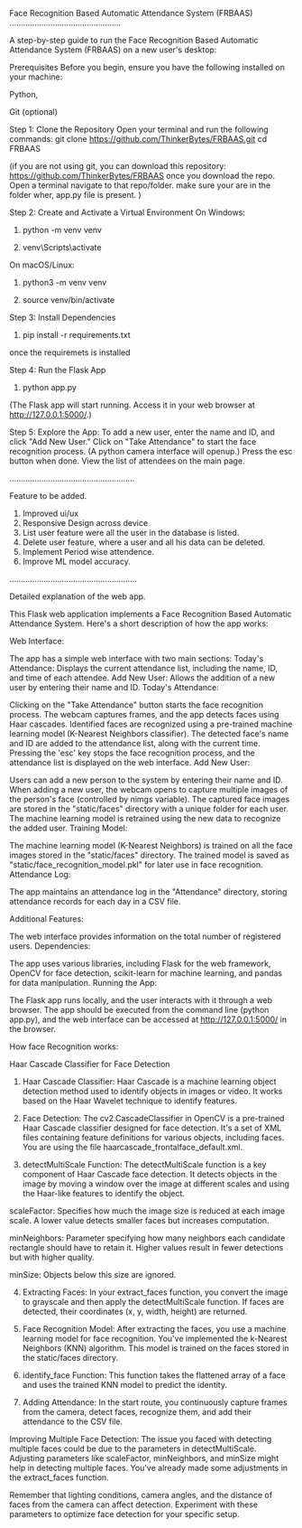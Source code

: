 Face Recognition Based Automatic Attendance System (FRBAAS)
.................................................

A step-by-step guide to run the Face Recognition Based Automatic Attendance System (FRBAAS) on a new user's desktop:

Prerequisites
Before you begin, ensure you have the following installed on your machine:

Python,

Git (optional)

Step 1: Clone the Repository
Open your terminal and run the following commands:
git clone https://github.com/ThinkerBytes/FRBAAS.git
cd FRBAAS

(if you are not using git, you can download this repository: https://github.com/ThinkerBytes/FRBAAS     once you download the repo. Open a terminal navigate to that repo/folder. make sure your are in the folder wher, app.py file is present.
)

Step 2: Create and Activate a Virtual Environment
On Windows:

1. python -m venv venv

2. venv\Scripts\activate

On macOS/Linux:

1. python3 -m venv venv

2. source venv/bin/activate

Step 3: Install Dependencies

1. pip install -r requirements.txt

once the requiremets is installed

Step 4: Run the Flask App

1. python app.py

(The Flask app will start running. Access it in your web browser at http://127.0.0.1:5000/.)

Step 5: Explore the App:
To add a new user, enter the name and ID, and click "Add New User."
Click on "Take Attendance" to start the face recognition process.
(A python camera interface will openup.)
Press the esc button when done.
View the list of attendees on the main page.

.......................................................

Feature to be added.
1. Improved ui/ux
2. Responsive Design across device
3. List user feature were all the user in the database is listed.
4. Delete user feature, where a user and all his data can be deleted.
5. Implement Period wise attendence.
6. Improve ML model accuracy.


........................................................

Detailed explanation of the web app.


This Flask web application implements a Face Recognition Based Automatic Attendance System. Here's a short description of how the app works:

Web Interface:

The app has a simple web interface with two main sections:
Today's Attendance: Displays the current attendance list, including the name, ID, and time of each attendee.
Add New User: Allows the addition of a new user by entering their name and ID.
Today's Attendance:

Clicking on the "Take Attendance" button starts the face recognition process.
The webcam captures frames, and the app detects faces using Haar cascades.
Identified faces are recognized using a pre-trained machine learning model (K-Nearest Neighbors classifier).
The detected face's name and ID are added to the attendance list, along with the current time.
Pressing the 'esc' key stops the face recognition process, and the attendance list is displayed on the web interface.
Add New User:

Users can add a new person to the system by entering their name and ID.
When adding a new user, the webcam opens to capture multiple images of the person's face (controlled by nimgs variable).
The captured face images are stored in the "static/faces" directory with a unique folder for each user.
The machine learning model is retrained using the new data to recognize the added user.
Training Model:

The machine learning model (K-Nearest Neighbors) is trained on all the face images stored in the "static/faces" directory.
The trained model is saved as "static/face_recognition_model.pkl" for later use in face recognition.
Attendance Log:

The app maintains an attendance log in the "Attendance" directory, storing attendance records for each day in a CSV file.

Additional Features:

The web interface provides information on the total number of registered users.
Dependencies:

The app uses various libraries, including Flask for the web framework, OpenCV for face detection, scikit-learn for machine learning, and pandas for data manipulation.
Running the App:

The Flask app runs locally, and the user interacts with it through a web browser.
The app should be executed from the command line (python app.py), and the web interface can be accessed at http://127.0.0.1:5000/ in the browser.




How face Recognition works:

Haar Cascade Classifier for Face Detection
1. Haar Cascade Classifier:
Haar Cascade is a machine learning object detection method used to identify objects in images or video. It works based on the Haar Wavelet technique to identify features.

2. Face Detection:
The cv2.CascadeClassifier in OpenCV is a pre-trained Haar Cascade classifier designed for face detection. It's a set of XML files containing feature definitions for various objects, including faces. You are using the file haarcascade_frontalface_default.xml.

3. detectMultiScale Function:
The detectMultiScale function is a key component of Haar Cascade face detection. It detects objects in the image by moving a window over the image at different scales and using the Haar-like features to identify the object.

scaleFactor: Specifies how much the image size is reduced at each image scale. A lower value detects smaller faces but increases computation.

minNeighbors: Parameter specifying how many neighbors each candidate rectangle should have to retain it. Higher values result in fewer detections but with higher quality.

minSize: Objects below this size are ignored.

4. Extracting Faces:
In your extract_faces function, you convert the image to grayscale and then apply the detectMultiScale function. If faces are detected, their coordinates (x, y, width, height) are returned.

5. Face Recognition Model:
After extracting the faces, you use a machine learning model for face recognition. You've implemented the k-Nearest Neighbors (KNN) algorithm. This model is trained on the faces stored in the static/faces directory.

6. identify_face Function:
This function takes the flattened array of a face and uses the trained KNN model to predict the identity.

7. Adding Attendance:
In the start route, you continuously capture frames from the camera, detect faces, recognize them, and add their attendance to the CSV file.

Improving Multiple Face Detection:
The issue you faced with detecting multiple faces could be due to the parameters in detectMultiScale. Adjusting parameters like scaleFactor, minNeighbors, and minSize might help in detecting multiple faces. You've already made some adjustments in the extract_faces function.

Remember that lighting conditions, camera angles, and the distance of faces from the camera can affect detection. Experiment with these parameters to optimize face detection for your specific setup.


